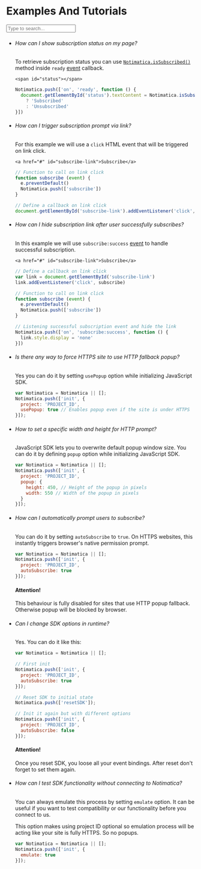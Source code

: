 # Examples And Tutorials

<div class="faq">
<input class="faq-search" type="text" placeholder="Type to search...">

* ###### How can I show subscription status on my page?

  <div>

  To retrieve subscription status you can use [`Notimatica.isSubscribed()`](/docs/sdk-api#isSubscribed) method inside `ready` [event](/docs/sdk-events) callback.

  <div class="code-snippet">

  ```markup
  <span id="status"></span>
  ```

  ```javascript
  Notimatica.push(['on', 'ready', function () {
    document.getElementById('status').textContent = Notimatica.isSubscribed()
      ? 'Subscribed'
      : 'Unsubscribed'
  }])
  ```

  </div></div>

* ###### How can I trigger subscription prompt via link?

  <div>

  For this example we will use a `click` HTML event that will be triggered on link click.

  <div class="code-snippet">

  ```markup
  <a href="#" id="subscribe-link">Subscribe</a>
  ```

  ```javascript
  // Function to call on link click
  function subscribe (event) {
    e.preventDefault()
    Notimatica.push(['subscribe'])
  }

  // Define a callback on link click
  document.getElementById('subscribe-link').addEventListener('click', subscribe)
  ```

  </div></div>

* ###### How can I hide subscription link after user successfully subscribes?

  <div>

  In this example we will use `subscribe:success` [event](/docs/sdk-events) to handle successful subscription.

  <div class="code-snippet">

  ```markup
  <a href="#" id="subscribe-link">Subscribe</a>
  ```

  ```javascript  
  // Define a callback on link click
  var link = document.getElementById('subscribe-link')
  link.addEventListener('click', subscribe)

  // Function to call on link click
  function subscribe (event) {
    e.preventDefault()
    Notimatica.push(['subscribe'])
  }

  // Listening successful subscription event and hide the link
  Notimatica.push(['on', 'subscribe:success', function () {
    link.style.display = 'none'
  }])
  ```

  </div></div>

* ###### Is there any way to force HTTPS site to use HTTP fallback popup?

  <div>

  Yes you can do it by setting `usePopup` option while initializing JavaScript SDK.

  ```javascript
  var Notimatica = Notimatica || [];
  Notimatica.push(['init', {
    project: 'PROJECT_ID',
    usePopup: true // Enables popup even if the site is under HTTPS
  }]);
  ```

  </div>

* ###### How to set a specific width and height for HTTP prompt?

  <div>

  JavaScript SDK lets you to overwrite default popup window size. You can do it by defining `popup` option while initializing JavaScript SDK.

  ```javascript
  var Notimatica = Notimatica || [];
  Notimatica.push(['init', {
    project: 'PROJECT_ID',
    popup: {
      height: 450, // Height of the popup in pixels
      width: 550 // Width of the popup in pixels
    }
  }]);
  ```

  </div>

* ###### How can I automatically prompt users to subscribe?

  <div>

  You can do it by setting `autoSubscribe` to `true`. On HTTPS websites, this instantly triggers browser's native permission prompt.

  ```javascript
  var Notimatica = Notimatica || [];
  Notimatica.push(['init', {
    project: 'PROJECT_ID',
    autoSubscribe: true
  }]);
  ```

  <div class="callout callout-warning" role="alert">

  #### Attention!

  This behaviour is fully disabled for sites that use HTTP popup fallback. Otherwise popup will be blocked by browser.

  </div>

  </div>

* ###### Can I change SDK options in runtime?

  <div>

  Yes. You can do it like this:

  ```javascript
  var Notimatica = Notimatica || [];

  // First init
  Notimatica.push(['init', {
    project: 'PROJECT_ID',
    autoSubscribe: true
  }]);

  // Reset SDK to initial state
  Notimatica.push(['resetSDK']);

  // Init it again but with different options
  Notimatica.push(['init', {
    project: 'PROJECT_ID',
    autoSubscribe: false
  }]);
  ```

  <div class="callout callout-warning" role="alert">

  #### Attention!

  Once you reset SDK, you loose all your event bindings. After reset don't forget to set them again.

  </div>

  </div>

* ###### How can I test SDK functionality without connecting to Notimatica?

  <div>

  You can always emulate this process by setting `emulate` option. It can be useful if you want to test compatibility or our functionality before you connect to us.

  This option makes using project ID optional so emulation process will be acting like your site is fully HTTPS. So no popups.

  ```javascript
  var Notimatica = Notimatica || [];
  Notimatica.push(['init', {
    emulate: true
  }]);
  ```

  </div>

</div>
